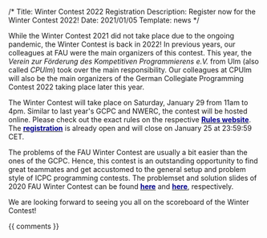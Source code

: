 /*
Title: Winter Contest 2022 Registration
Description: Register now for the Winter Contest 2022!
Date: 2021/01/05
Template: news
*/

While the Winter Contest 2021 did not take place due to the ongoing pandemic, the Winter Contest is back in 2022! In previous years, our colleagues at FAU were the main organizers of this contest. This year, the *Verein zur Förderung des Kompetitiven Programmierens e.V.* from Ulm (also called *CPUlm*) took over the main responsibility. Our colleagues at CPUlm will also be the main organizers of the German Collegiate Programming Contest 2022 taking place later this year.

The Winter Contest will take place on Saturday, January 29 from 11am to 4pm. Similar to last year's GCPC and NWERC, the contest will be hosted online. Please check out the exact rules on the respective [<span style="color:darkblue">**Rules website**</span>](https://wintercontest.io/rules). The [<span style="color:darkblue">**registration**</span>](https://wintercontest.io/signup) is already open and will close on January 25 at 23:59:59 CET.

The problems of the FAU Winter Contest are usually a bit easier than the ones of the GCPC. Hence, this contest is an outstanding opportunity to find great teammates and get accustomed to the general setup and problem style of ICPC programming contests. The problemset and solution slides of 2020 FAU Winter Contest can be found [<span style="color:darkblue">**here**</span>](https://icpc.cs.fau.de/wp-content/uploads/2020/01/problemset.pdf) and [<span style="color:darkblue">**here**</span>](https://icpc.cs.fau.de/wp-content/uploads/2020/01/solutions.pdf), respectively.

We are looking forward to seeing you all on the scoreboard of the Winter Contest!

{{ comments }}

